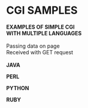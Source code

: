 <h1>CGI SAMPLES</h1>

**EXAMPLES OF SIMPLE CGI**
<br>
**WITH MULTIPLE LANGUAGES**
<br><br>
Passing data on page
<br>
Received with GET request
<br><br>
**JAVA**

**PERL**

**PYTHON**

**RUBY**
